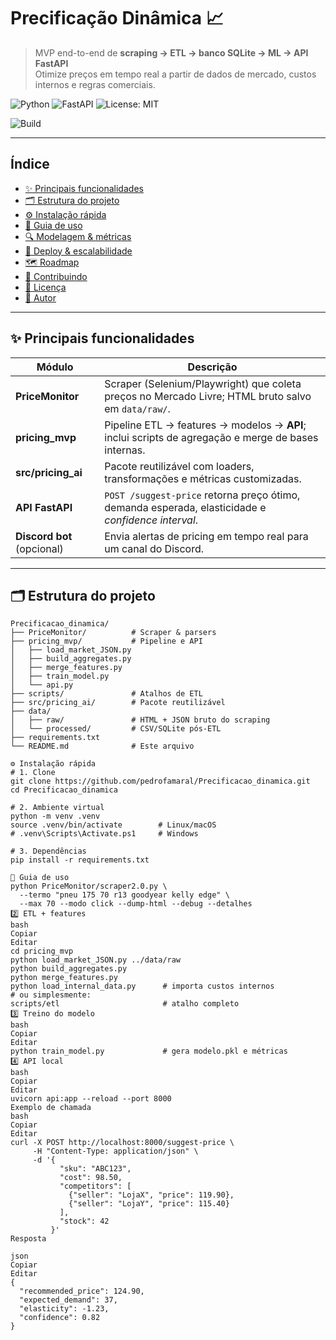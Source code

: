 # Precificação Dinâmica 📈

> MVP end-to-end de **scraping → ETL → banco SQLite → ML → API FastAPI**  
> Otimize preços em tempo real a partir de dados de mercado, custos internos e regras comerciais.

![Python](https://img.shields.io/badge/Python-3.11-blue.svg)
![FastAPI](https://img.shields.io/badge/FastAPI-0.111.0-009688?logo=fastapi&logoColor=white)
![License: MIT](https://img.shields.io/badge/License-MIT-yellow.svg)
<!-- Quando configurar CI, troque o link abaixo pelo badge real -->
![Build](https://img.shields.io/badge/build-passing-brightgreen.svg)

---

## Índice <!-- omit in toc -->
- [✨ Principais funcionalidades](#✨-principais-funcionalidades)
- [🗂️ Estrutura do projeto](#🗂️-estrutura-do-projeto)
- [⚙️ Instalação rápida](#⚙️-instalação-rápida)
- [🚀 Guia de uso](#🚀-guia-de-uso)
- [🔍 Modelagem & métricas](#🔍-modelagem--métricas)
- [📡 Deploy & escalabilidade](#📡-deploy--escalabilidade)
- [🗺️ Roadmap](#🗺️-roadmap)
- [🤝 Contribuindo](#🤝-contribuindo)
- [📄 Licença](#📄-licença)
- [🙋 Autor](#🙋-autor)

---

## ✨ Principais funcionalidades
| Módulo | Descrição |
| ------ | --------- |
| **PriceMonitor** | Scraper (Selenium/Playwright) que coleta preços no Mercado Livre; HTML bruto salvo em `data/raw/`. |
| **pricing_mvp** | Pipeline ETL → features → modelos → **API**; inclui scripts de agregação e merge de bases internas. |
| **src/pricing_ai** | Pacote reutilizável com loaders, transformações e métricas customizadas. |
| **API FastAPI** | `POST /suggest-price` retorna preço ótimo, demanda esperada, elasticidade e *confidence interval*. |
| **Discord bot** (opcional) | Envia alertas de pricing em tempo real para um canal do Discord. |

---

## 🗂️ Estrutura do projeto
```text
Precificacao_dinamica/
├── PriceMonitor/          # Scraper & parsers
├── pricing_mvp/           # Pipeline e API
│   ├── load_market_JSON.py
│   ├── build_aggregates.py
│   ├── merge_features.py
│   ├── train_model.py
│   └── api.py
├── scripts/               # Atalhos de ETL
├── src/pricing_ai/        # Pacote reutilizável
├── data/
│   ├── raw/               # HTML + JSON bruto do scraping
│   └── processed/         # CSV/SQLite pós-ETL
├── requirements.txt
└── README.md              # Este arquivo

⚙️ Instalação rápida
# 1. Clone
git clone https://github.com/pedrofamaral/Precificacao_dinamica.git
cd Precificacao_dinamica

# 2. Ambiente virtual
python -m venv .venv
source .venv/bin/activate        # Linux/macOS
# .venv\Scripts\Activate.ps1     # Windows

# 3. Dependências
pip install -r requirements.txt

🚀 Guia de uso
python PriceMonitor/scraper2.0.py \
  --termo "pneu 175 70 r13 goodyear kelly edge" \
  --max 70 --modo click --dump-html --debug --detalhes
2️⃣ ETL + features
bash
Copiar
Editar
cd pricing_mvp
python load_market_JSON.py ../data/raw
python build_aggregates.py
python merge_features.py
python load_internal_data.py      # importa custos internos
# ou simplesmente:
scripts/etl                       # atalho completo
3️⃣ Treino do modelo
bash
Copiar
Editar
python train_model.py             # gera modelo.pkl e métricas
4️⃣ API local
bash
Copiar
Editar
uvicorn api:app --reload --port 8000
Exemplo de chamada
bash
Copiar
Editar
curl -X POST http://localhost:8000/suggest-price \
     -H "Content-Type: application/json" \
     -d '{
           "sku": "ABC123",
           "cost": 98.50,
           "competitors": [
             {"seller": "LojaX", "price": 119.90},
             {"seller": "LojaY", "price": 115.40}
           ],
           "stock": 42
         }'
Resposta

json
Copiar
Editar
{
  "recommended_price": 124.90,
  "expected_demand": 37,
  "elasticity": -1.23,
  "confidence": 0.82
}

